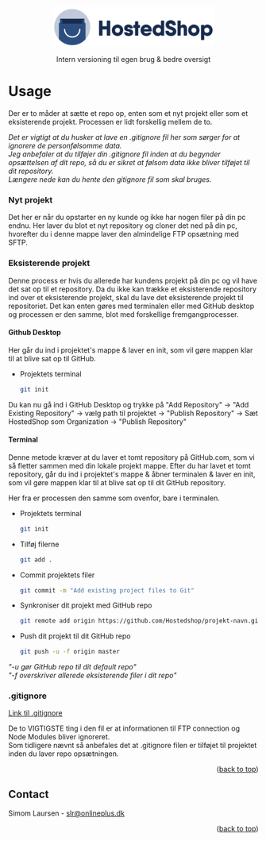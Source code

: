 <a name="readme-top"></a>

<!-- [![Forks][forks-shield]][forks-url]
[![Stargazers][stars-shield]][stars-url]
[![Issues][issues-shield]][issues-url]
[![MIT License][license-shield]][license-url]
[![LinkedIn][linkedin-shield]][linkedin-url] -->

<!-- PROJECT LOGO -->
<br />
<div align="center">
  <a href="https://github.com/HostedShop">
    <img src="images/5BI1fI4.png" alt="Logo" width="auto" height="80">
  </a>

  <!-- <h3 align="center">Hostedshop</h3> -->

  <p align="center">
    Intern versioning til egen brug & bedre oversigt
  </p>
</div>

<!-- USAGE -->

# Usage

Der er to måder at sætte et repo op, enten som et nyt projekt eller som et eksisterende projekt. Processen er lidt forskellig mellem de to.

_Det er vigtigt at du husker at lave en .gitignore fil her som sørger for at ignorere de personfølsomme data.
</br>
Jeg anbefaler at du tilføjer din .gitignore fil inden at du begynder opsættelsen af dit repo, så du er sikret at følsom data ikke bliver tilføjet til dit repository.
</br>
Længere nede kan du hente den gitignore fil som skal bruges._

### Nyt projekt

Det her er når du opstarter en ny kunde og ikke har nogen filer på din pc endnu. Her laver du blot et nyt repository og cloner det ned på din pc, hvorefter du i denne mappe laver den almindelige FTP opsætning med SFTP.

### Eksisterende projekt

Denne process er hvis du allerede har kundens projekt på din pc og vil have det sat op til et repository.
Da du ikke kan trække et eksisterende repository ind over et eksisterende projekt, skal du lave det eksisterende projekt til repositoriet.
Det kan enten gøres med terminalen eller med GitHub desktop og processen er den samme, blot med forskellige fremgangprocesser.

#### Github Desktop

Her går du ind i projektet's mappe & laver en init, som vil gøre mappen klar til at blive sat op til GitHub.

- Projektets terminal
  ```sh
  git init
  ```

Du kan nu gå ind i GitHub Desktop og trykke på "Add Repository" -> "Add Existing Repository" -> vælg path til projektet -> "Publish Repository" -> Sæt HostedShop som Organization -> "Publish Repository"

#### Terminal

Denne metode kræver at du laver et tomt repository på GitHub.com, som vi så fletter sammen med din lokale projekt mappe.
Efter du har lavet et tomt repository, går du ind i projektet's mappe & åbner terminalen & laver en init, som vil gøre mappen klar til at blive sat op til dit GitHub repository.

Her fra er processen den samme som ovenfor, bare i terminalen.

- Projektets terminal

  ```sh
  git init
  ```

- Tilføj filerne

  ```sh
  git add .
  ```

- Commit projektets filer

  ```sh
  git commit -m "Add existing project files to Git"
  ```

- Synkroniser dit projekt med GitHub repo

  ```sh
  git remote add origin https://github.com/Hostedshop/projekt-navn.git
  ```

- Push dit projekt til dit GitHub repo
  ```sh
  git push -u -f origin master
  ```

_"-u gør GitHub repo til dit default repo"
</br>
"-f overskriver allerede eksisterende filer i dit repo"_

### .gitignore

[Link til .gitignore](https://github.com/HostedShop/.github/blob/main/.gitignore)

De to VIGTIGSTE ting i den fil er at informationen til FTP connection og Node Modules bliver ignoreret.
</br>
Som tidligere nævnt så anbefales det at .gitignore filen er tilføjet til projektet inden du laver repo opsætningen.

<p align="right">(<a href="#readme-top">back to top</a>)</p>

<!-- CONTACT -->

## Contact

Simom Laursen - slr@onlineplus.dk

<p align="right">(<a href="#readme-top">back to top</a>)</p>

